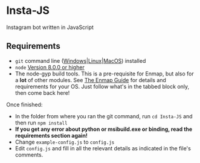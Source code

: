 # Insta-JS
Instagram bot written in JavaScript
## Requirements

- `git` command line ([Windows](https://git-scm.com/download/win)|[Linux](https://git-scm.com/book/en/v2/Getting-Started-Installing-Git)|[MacOS](https://git-scm.com/download/mac)) installed
- `node` [Version 8.0.0 or higher](https://nodejs.org)
- The node-gyp build tools. This is a pre-requisite for Enmap, but also for a **lot** of other modules. See [The Enmap Guide](https://enmap.evie.codes/install#pre-requisites) for details and requirements for your OS. Just follow what's in the tabbed block only, then come back here!

Once finished:

- In the folder from where you ran the git command, run `cd Insta-JS` and then run `npm install`
- **If you get any error about python or msibuild.exe or binding, read the requirements section again!**
- Change `example-config.js` to `config.js`
- Edit `config.js` and fill in all the relevant details as indicated in the file's comments.
